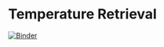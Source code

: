 # Temperature Retrieval


[![Binder](https://mybinder.org/badge_logo.svg)](https://mybinder.org/v2/gh/chayanroyc/ATMO551B_Project1/HEAD)
